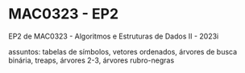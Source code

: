 # MAC0323 - EP2
EP2 de MAC0323 - Algoritmos e Estruturas de Dados II - 2023i

assuntos: tabelas de símbolos, vetores ordenados, árvores de busca binária, treaps, árvores 2-3, árvores rubro-negras  
